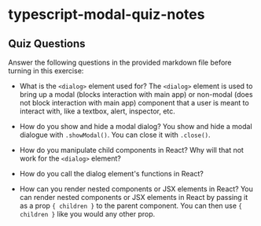 # typescript-modal-quiz-notes

## Quiz Questions

Answer the following questions in the provided markdown file before turning in this exercise:

- What is the `<dialog>` element used for?
  The `<dialog>` element is used to bring up a modal (blocks interaction with main app) or non-modal (does not block interaction with main app) component that a user is meant to interact with, like a textbox, alert, inspector, etc.

- How do you show and hide a modal dialog?
  You show and hide a modal dialogue with `.showModal()`. You can close it with `.close()`.

- How do you manipulate child components in React? Why will that not work for the `<dialog>` element?

- How do you call the dialog element's functions in React?

- How can you render nested components or JSX elements in React?
  You can render nested components or JSX elements in React by passing it as a prop `{ children }` to the parent component. You can then use `{ children }` like you would any other prop.
